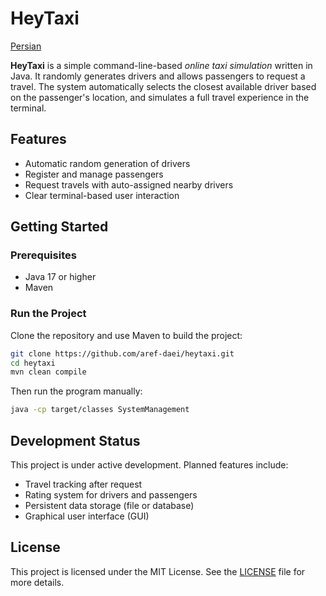 # HeyTaxi

[Persian](README-Persian.md)

**HeyTaxi** is a simple command-line-based *online taxi simulation* written in Java. It randomly generates drivers and allows passengers to request a travel. The system automatically selects the closest available driver based on the passenger's location, and simulates a full travel experience in the terminal.

## Features

- Automatic random generation of drivers
- Register and manage passengers
- Request travels with auto-assigned nearby drivers
- Clear terminal-based user interaction

## Getting Started

### Prerequisites
- Java 17 or higher
- Maven

### Run the Project

Clone the repository and use Maven to build the project:

```bash
git clone https://github.com/aref-daei/heytaxi.git
cd heytaxi
mvn clean compile
```

Then run the program manually:

```bash
java -cp target/classes SystemManagement
```

## Development Status

This project is under active development. Planned features include:

- Travel tracking after request
- Rating system for drivers and passengers
- Persistent data storage (file or database)
- Graphical user interface (GUI)

## License

This project is licensed under the MIT License. See the [LICENSE](LICENSE) file for more details.

